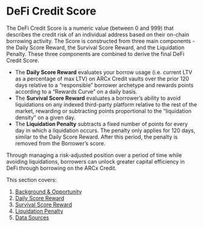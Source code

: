 # DeFi Credit Score

The DeFi Credit Score is a numeric value (between 0 and 999) that describes the credit risk of an individual address based on their on-chain borrowing activity. The Score is constructed from three main components - the Daily Score Reward, the Survival Score Reward, and the Liquidation Penalty. These three components are combined to derive the final DeFi Credit Score.

* The **Daily Score Reward** evaluates your borrow usage (i.e. current LTV as a percentage of max LTV) on ARCx Credit vaults over the prior 120 days relative to a “responsible” borrower archetype and rewards points according to a “Rewards Curve” on a daily basis.
* The **Survival Score Reward** evaluates a borrower’s ability to avoid liquidations on any indexed third-party platform relative to the rest of the market, rewarding or subtracting points proportional to the “liquidation density” on a given day.
* The **Liquidation Penalty** subtracts a fixed number of points for every day in which a liquidation occurs. The penalty only applies for 120 days, similar to the Daily Score Reward. After this period, the penalty is removed from the Borrower’s score.

Through managing a risk-adjusted position over a period of time while avoiding liquidations, borrowers can unlock greater capital efficiency in DeFi through borrowing on the ARCx Credit.

This section covers:

1. [Background & Opportunity](background-and-opportunity.md)
2. [Daily Score Reward](daily-score-reward.md)
3. [Survival Score Reward](survival-score-reward.md)
4. [Liquidation Penalty](liquidation-penalty.md)
5. [Data Sources](data-sources.md)
